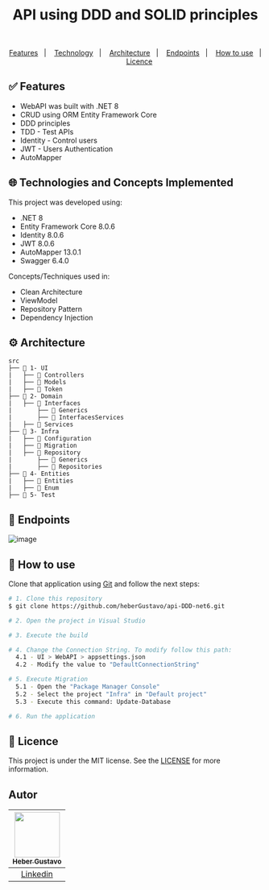 <h1 align="center">
   API using DDD and SOLID principles 
</h1>

</br>
  
<p align="center">
  <a href="#white_check_mark-Features">Features</a>&nbsp;&nbsp;&nbsp;|&nbsp;&nbsp;&nbsp;
  <a href="#globe_with_meridians-Technologies-and-Concepts-Implemented">Technology</a>&nbsp;&nbsp;&nbsp;|&nbsp;&nbsp;&nbsp;
   <a href="#gear-Architecture">Architecture</a>&nbsp;&nbsp;&nbsp;|&nbsp;&nbsp;&nbsp;
   <a href="#round_pushpin-endpoints">Endpoints</a>&nbsp;&nbsp;&nbsp;|&nbsp;&nbsp;&nbsp;
  <a href="#wrench-How-to-use">How to use</a>&nbsp;&nbsp;&nbsp;|&nbsp;&nbsp;&nbsp;
  <a href="#memo-Licence">Licence</a>
</p>


## :white_check_mark: Features

* WebAPI was built with .NET 8
* CRUD using ORM Entity Framework Core
* DDD principles
* TDD - Test APIs
* Identity - Control users
* JWT - Users Authentication
* AutoMapper


## :globe_with_meridians: Technologies and Concepts Implemented

This project was developed using:

- .NET 8
- Entity Framework Core 8.0.6
- Identity 8.0.6
- JWT 8.0.6
- AutoMapper 13.0.1
- Swagger 6.4.0

Concepts/Techniques used in:
- Clean Architecture
- ViewModel
- Repository Pattern
- Dependency Injection

## :gear: Architecture

```🌐
src
├── 📂 1- UI
|   ├── 📂 Controllers
|   ├── 📂 Models
|   ├── 📂 Token
├── 📂 2- Domain
|   ├── 📂 Interfaces
|       ├── 📂 Generics
|       ├── 📂 InterfacesServices
|   ├── 📂 Services
├── 📂 3- Infra
|   ├── 📂 Configuration
|   ├── 📂 Migration
|   ├── 📂 Repository
|       ├── 📂 Generics
|       ├── 📂 Repositories
├── 📂 4- Entities
|   ├── 📂 Entities
|   ├── 📂 Enum
├── 📂 5- Test

```

## :round_pushpin: Endpoints
![image](https://github.com/heberGustavo/api-DDD-net6/assets/44476616/6aff890e-751a-44a8-9163-5ba8e6e57fc6)


## :wrench: How to use

Clone that application using [Git](https://git-scm.com) and follow the next steps:

```bash
# 1. Clone this repository
$ git clone https://github.com/heberGustavo/api-DDD-net6.git

# 2. Open the project in Visual Studio

# 3. Execute the build

# 4. Change the Connection String. To modify follow this path:
  4.1 - UI > WebAPI > appsettings.json
  4.2 - Modify the value to "DefaultConnectionString"

# 5. Execute Migration
  5.1 - Open the "Package Manager Console"
  5.2 - Select the project "Infra" in "Default project"
  5.3 - Execute this command: Update-Database

# 6. Run the application

```


## :memo: Licence 
This project is under the MIT license. See the [LICENSE](https://github.com/heberGustavo/api-DDD-net8/blob/main/LICENSE) for more information.


## Autor

| [<img src="https://avatars.githubusercontent.com/u/44476616?v=4" style="max-width: 100%;width: 90px;"><br><sub>Heber Gustavo</sub>](https://github.com/heberGustavo) |
| :---: |
|[Linkedin](https://www.linkedin.com/in/heber-gustavo/)|
